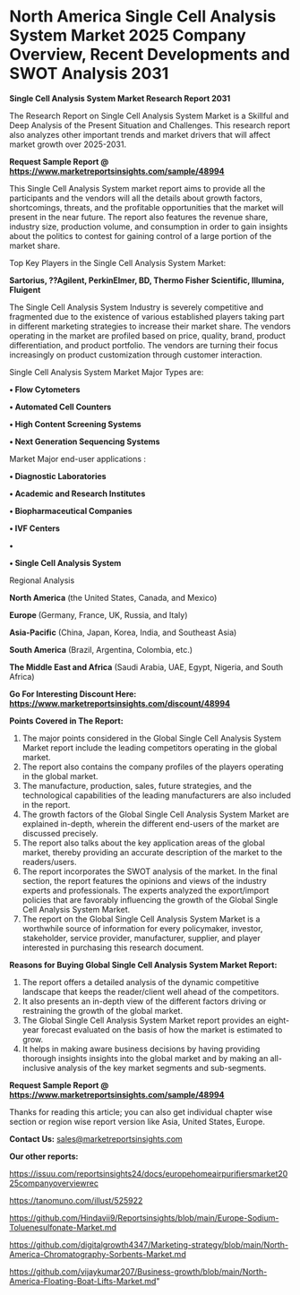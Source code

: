 # North America Single Cell Analysis System Market 2025 Company Overview, Recent Developments and SWOT Analysis 2031

<strong>Single Cell Analysis System Market Research Report 2031</strong>

The Research Report on Single Cell Analysis System Market is a Skillful and Deep Analysis of the Present Situation and Challenges. This research report also analyzes other important trends and market drivers that will affect market growth over 2025-2031.

<strong>Request Sample Report @ <a href=https://www.marketreportsinsights.com/sample/48994>https://www.marketreportsinsights.com/sample/48994</a></strong>

This Single Cell Analysis System market report aims to provide all the participants and the vendors will all the details about growth factors, shortcomings, threats, and the profitable opportunities that the market will present in the near future. The report also features the revenue share, industry size, production volume, and consumption in order to gain insights about the politics to contest for gaining control of a large portion of the market share.

Top Key Players in the Single Cell Analysis System Market:

<strong>Sartorius, ??Agilent, PerkinElmer, BD, Thermo Fisher Scientific, Illumina, Fluigent</strong>

The Single Cell Analysis System Industry is severely competitive and fragmented due to the existence of various established players taking part in different marketing strategies to increase their market share. The vendors operating in the market are profiled based on price, quality, brand, product differentiation, and product portfolio. The vendors are turning their focus increasingly on product customization through customer interaction.

Single Cell Analysis System Market Major Types are:

<strong>•  Flow Cytometers

•  Automated Cell Counters

•  High Content Screening Systems

•  Next Generation Sequencing Systems</strong>

Market Major end-user applications :

<strong>•  Diagnostic Laboratories

•  Academic and Research Institutes

•  Biopharmaceutical Companies

•  IVF Centers

•  

•  Single Cell Analysis System</strong>

Regional Analysis

</u><strong><b>North America</b></strong> (the United States, Canada, and Mexico)

<strong><b>Europe </b></strong>(Germany, France, UK, Russia, and Italy)

<strong><b>Asia-Pacific</b></strong> (China, Japan, Korea, India, and Southeast Asia)

<strong><b>South America</b></strong> (Brazil, Argentina, Colombia, etc.)

<strong><b>The Middle East and Africa</b></strong> (Saudi Arabia, UAE, Egypt, Nigeria, and South Africa)

<strong>Go For Interesting Discount Here: <a href=https://www.marketreportsinsights.com/discount/48994>https://www.marketreportsinsights.com/discount/48994</a></strong>

<strong>Points Covered in The Report:</strong>
<ol>
  <li>The major points considered in the Global Single Cell Analysis System Market report include the leading competitors operating in the global market.</li>
  <li>The report also contains the company profiles of the players operating in the global market.</li>
  <li>The manufacture, production, sales, future strategies, and the technological capabilities of the leading manufacturers are also included in the report.</li>
  <li>The growth factors of the Global Single Cell Analysis System Market are explained in-depth, wherein the different end-users of the market are discussed precisely.</li>
  <li>The report also talks about the key application areas of the global market, thereby providing an accurate description of the market to the readers/users.</li>
  <li>The report incorporates the SWOT analysis of the market. In the final section, the report features the opinions and views of the industry experts and professionals. The experts analyzed the export/import policies that are favorably influencing the growth of the Global Single Cell Analysis System Market.</li>
  <li>The report on the Global Single Cell Analysis System Market is a worthwhile source of information for every policymaker, investor, stakeholder, service provider, manufacturer, supplier, and player interested in purchasing this research document.</li>
</ol>
<strong>Reasons for Buying Global Single Cell Analysis System Market Report:</strong>

<ol>
  <li>The report offers a detailed analysis of the dynamic competitive landscape that keeps the reader/client well ahead of the competitors.</li>
  <li>It also presents an in-depth view of the different factors driving or restraining the growth of the global market.</li>
  <li>The Global Single Cell Analysis System Market report provides an eight-year forecast evaluated on the basis of how the market is estimated to grow.</li>
  <li>It helps in making aware business decisions by having providing thorough insights insights into the global market and by making an all-inclusive analysis of the key market segments and sub-segments.</li>
</ol>
<strong>Request Sample Report @ <a href=https://www.marketreportsinsights.com/sample/48994>https://www.marketreportsinsights.com/sample/48994</a></strong>


Thanks for reading this article; you can also get individual chapter wise section or region wise report version like Asia, United States, Europe.

<strong>Contact Us:</strong>
sales@marketreportsinsights.com

<strong>Our other reports:</strong>

<a href=https://issuu.com/reportsinsights24/docs/europehomeairpurifiersmarket2025companyoverviewrec>https://issuu.com/reportsinsights24/docs/europehomeairpurifiersmarket2025companyoverviewrec</a>

<a href=https://tanomuno.com/illust/525922>https://tanomuno.com/illust/525922</a>

<a href=https://github.com/Hindavii9/Reportsinsights/blob/main/Europe-Sodium-Toluenesulfonate-Market.md>https://github.com/Hindavii9/Reportsinsights/blob/main/Europe-Sodium-Toluenesulfonate-Market.md</a>

<a href=https://github.com/digitalgrowth4347/Marketing-strategy/blob/main/North-America-Chromatography-Sorbents-Market.md>https://github.com/digitalgrowth4347/Marketing-strategy/blob/main/North-America-Chromatography-Sorbents-Market.md</a>

<a href=https://github.com/vijaykumar207/Business-growth/blob/main/North-America-Floating-Boat-Lifts-Market.md>https://github.com/vijaykumar207/Business-growth/blob/main/North-America-Floating-Boat-Lifts-Market.md</a>"
